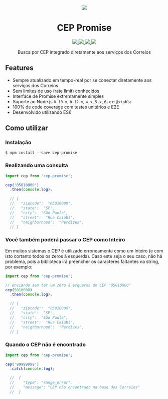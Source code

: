 <p align="center">
  <img src="https://raw.githubusercontent.com/filipedeschamps/cep-promise/master/content/logo.gif">
</p>

<h1 align="center">CEP Promise</h1>

<p align="center">
  <a href="https://travis-ci.org/filipedeschamps/cep-promise">
    <img src="https://travis-ci.org/filipedeschamps/cep-promise.svg?branch=master">
  </a>
  <a href="https://coveralls.io/github/filipedeschamps/cep-promise?branch=master">
    <img src="https://coveralls.io/repos/github/filipedeschamps/cep-promise/badge.svg?branch=master">
  </a>
  <a href="https://www.npmjs.com/package/cep-promise">
    <img src="https://badge.fury.io/js/cep-promise.svg">
  </a>
  <a href="http://standardjs.com/">
    <img src="https://img.shields.io/badge/code%20style-standard-brightgreen.svg">
  </a>
</p>

<p align="center">
  Busca por CEP integrado diretamente aos serviços dos Correios
</p>


## Features

 * Sempre atualizado em tempo-real por se conectar diretamente aos serviços dos Correios
 * Sem limites de uso (rate limit) conhecidos
 * Interface de Promise extremamente simples
 * Suporte ao Node.js `0.10.x`, `0.12.x`, `4.x`, `5.x`, `6.x` e `@stable`
 * 100% de code coverage com testes unitários e E2E
 * Desenvolvido utilizando ES6


## Como utilizar


### Instalação

```
$ npm install --save cep-promise
```


### Realizando uma consulta

``` js
import cep from 'cep-promise';

cep('05010000')
  .then(console.log);

  // {
  //   "zipcode":  "05010000",
  //   "state":  "SP",
  //   "city":  "São Paulo",
  //   "street":  "Rua Caiubí",
  //   "neighborhood":  "Perdizes",
  // }
```


### Você também poderá passar o CEP como Inteiro

Em muitos sistemas o CEP é utilizado erroneamente como um Inteiro (e com isto cortanto todos os zeros à esquerda). Caso este seja o seu caso, não há problema, pois a biblioteca irá preencher os caracteres faltantes na string, por exemplo:

``` js
import cep from 'cep-promise';

// enviando sem ter um zero à esquerda do CEP "05010000"
cep(5010000)
  .then(console.log);

  // {
  //   "zipcode":  "05010000",
  //   "state":  "SP",
  //   "city":  "São Paulo",
  //   "street":  "Rua Caiubí",
  //   "neighborhood":  "Perdizes",
  // }
```

### Quando o CEP não é encontrado

``` js
import cep from 'cep-promise';

cep('99999999')
  .catch(console.log);

  //  {
  //    "type": "range_error",
  //    "message": "CEP não encontrado na base dos Correios"
  //  }
```
